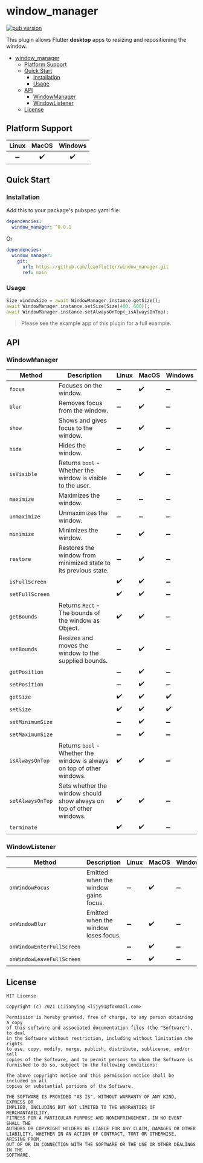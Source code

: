 # window_manager

[![pub version][pub-image]][pub-url]

[pub-image]: https://img.shields.io/pub/v/window_manager.svg
[pub-url]: https://pub.dev/packages/window_manager

This plugin allows Flutter **desktop** apps to resizing and repositioning the window.

<!-- START doctoc generated TOC please keep comment here to allow auto update -->
<!-- DON'T EDIT THIS SECTION, INSTEAD RE-RUN doctoc TO UPDATE -->

- [window_manager](#window_manager)
  - [Platform Support](#platform-support)
  - [Quick Start](#quick-start)
    - [Installation](#installation)
    - [Usage](#usage)
  - [API](#api)
    - [WindowManager](#windowmanager)
    - [WindowListener](#windowlistener)
  - [License](#license)

<!-- END doctoc generated TOC please keep comment here to allow auto update -->

## Platform Support

| Linux | MacOS | Windows |
| :---: | :---: | :-----: |
|  ➖   |  ✔️   |   ✔️    |

## Quick Start

### Installation

Add this to your package's pubspec.yaml file:

```yaml
dependencies:
  window_manager: ^0.0.1
```

Or

```yaml
dependencies:
  window_manager:
    git:
      url: https://github.com/leanflutter/window_manager.git
      ref: main
```

### Usage

```dart
Size windowSize = await WindowManager.instance.getSize();
await WindowManager.instance.setSize(Size(400, 600));
await WindowManager.instance.setAlwaysOnTop(_isAlwaysOnTop);
```

> Please see the example app of this plugin for a full example.

## API

### WindowManager

| Method           | Description                                                            | Linux | MacOS | Windows |
| ---------------- | ---------------------------------------------------------------------- | ----- | ----- | ------- |
| `focus`          | Focuses on the window.                                                 | ➖    | ✔️    | ➖      |
| `blur`           | Removes focus from the window.                                         | ➖    | ✔️    | ➖      |
| `show`           | Shows and gives focus to the window.                                   | ➖    | ✔️    | ➖      |
| `hide`           | Hides the window.                                                      | ➖    | ✔️    | ➖      |
| `isVisible`      | Returns `bool` - Whether the window is visible to the user.            | ➖    | ✔️    | ➖      |
| `maximize`       | Maximizes the window.                                                  | ➖    | ➖    | ➖      |
| `unmaximize`     | Unmaximizes the window.                                                | ➖    | ➖    | ➖      |
| `minimize`       | Minimizes the window.                                                  | ➖    | ✔️    | ➖      |
| `restore`        | Restores the window from minimized state to its previous state.        | ➖    | ✔️    | ➖      |
| `isFullScreen`   |                                                                        | ✔️    | ✔️    | ➖      |
| `setFullScreen`  |                                                                        | ✔️    | ✔️    | ➖      |
| `getBounds`      | Returns `Rect` - The bounds of the window as Object.                   | ✔️    | ✔️    | ➖      |
| `setBounds`      | Resizes and moves the window to the supplied bounds.                   | ➖    | ✔️    | ➖      |
| `getPosition`    |                                                                        | ➖    | ✔️    | ➖      |
| `setPosition`    |                                                                        | ➖    | ✔️    | ➖      |
| `getSize`        |                                                                        | ✔️    | ✔️    | ✔️      |
| `setSize`        |                                                                        | ✔️    | ✔️    | ✔️      |
| `setMinimumSize` |                                                                        | ➖    | ✔️    | ➖      |
| `setMaximumSize` |                                                                        | ➖    | ✔️    | ➖      |
| `isAlwaysOnTop`  | Returns `bool` - Whether the window is always on top of other windows. | ✔️    | ✔️    | ➖      |
| `setAlwaysOnTop` | Sets whether the window should show always on top of other windows.    | ✔️    | ✔️    | ➖      |
| `terminate`      |                                                                        | ✔️    | ✔️    | ➖      |

### WindowListener

| Method                    | Description                          | Linux | MacOS | Windows |
| ------------------------- | ------------------------------------ | ----- | ----- | ------- |
| `onWindowFocus`           | Emitted when the window gains focus. | ➖    | ✔️    | ➖      |
| `onWindowBlur`            | Emitted when the window loses focus. | ➖    | ✔️    | ➖      |
| `onWindowEnterFullScreen` |                                      | ➖    | ✔️    | ➖      |
| `onWindowLeaveFullScreen` |                                      | ➖    | ✔️    | ➖      |

## License

```text
MIT License

Copyright (c) 2021 LiJianying <lijy91@foxmail.com>

Permission is hereby granted, free of charge, to any person obtaining a copy
of this software and associated documentation files (the "Software"), to deal
in the Software without restriction, including without limitation the rights
to use, copy, modify, merge, publish, distribute, sublicense, and/or sell
copies of the Software, and to permit persons to whom the Software is
furnished to do so, subject to the following conditions:

The above copyright notice and this permission notice shall be included in all
copies or substantial portions of the Software.

THE SOFTWARE IS PROVIDED "AS IS", WITHOUT WARRANTY OF ANY KIND, EXPRESS OR
IMPLIED, INCLUDING BUT NOT LIMITED TO THE WARRANTIES OF MERCHANTABILITY,
FITNESS FOR A PARTICULAR PURPOSE AND NONINFRINGEMENT. IN NO EVENT SHALL THE
AUTHORS OR COPYRIGHT HOLDERS BE LIABLE FOR ANY CLAIM, DAMAGES OR OTHER
LIABILITY, WHETHER IN AN ACTION OF CONTRACT, TORT OR OTHERWISE, ARISING FROM,
OUT OF OR IN CONNECTION WITH THE SOFTWARE OR THE USE OR OTHER DEALINGS IN THE
SOFTWARE.
```
